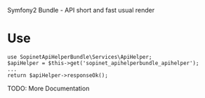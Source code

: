 Symfony2 Bundle - API short and fast usual render

# Use

```
use SopinetApiHelperBundle\Services\ApiHelper;
$apiHelper = $this->get('sopinet_apihelperbundle_apihelper');
...
return $apiHelper->responseOk();
```

TODO: More Documentation
